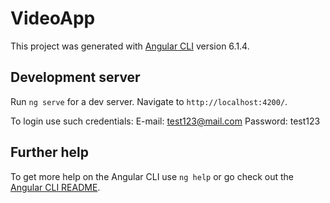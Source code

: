 # VideoApp

This project was generated with [Angular CLI](https://github.com/angular/angular-cli) version 6.1.4.

## Development server

Run `ng serve` for a dev server. Navigate to `http://localhost:4200/`. 

To login use such credentials: 
E-mail: test123@mail.com 
Password: test123

## Further help

To get more help on the Angular CLI use `ng help` or go check out the [Angular CLI README](https://github.com/angular/angular-cli/blob/master/README.md).
